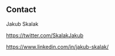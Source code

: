 
## Contact

Jakub Skalak

https://twitter.com/SkalakJakub 

https://www.linkedin.com/in/jakub-skalak/



